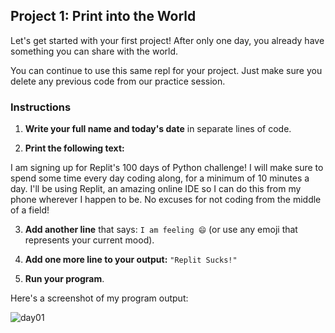 ## Project 1: Print into the World

Let's get started with your first project! After only one day, you already have something you can share with the world.

You can continue to use this same repl for your project. Just make sure you delete any previous code from our practice session.

### Instructions

1. **Write your full name and today's date** in separate lines of code.

2. **Print the following text:**

I am signing up for Replit's 100 days of Python challenge! I will make sure to spend some time every day coding along, for a minimum of 10 minutes a day. I'll be using Replit, an amazing online IDE so I can do this from my phone wherever I happen to be. No excuses for not coding from the middle of a field!

3. **Add another line** that says:
`I am feeling 😄` (or use any emoji that represents your current mood).

4. **Add one more line to your output:**
`"Replit Sucks!"`

5. **Run your program**.

Here's a screenshot of my program output:

![day01](https://github.com/user-attachments/assets/bd789871-c93f-465f-b92c-9c3ae102be26)
